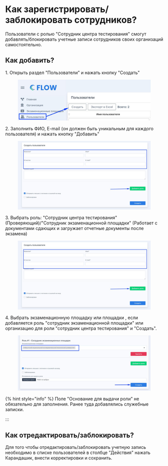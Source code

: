 # Как зарегистрировать/заблокировать сотрудников?

Пользователи с ролью "Сотрудник центра тестирования" смогут добавлять/блокировать учетные записи сотрудников своих организаций самостоятельно.

## Как добавить?

1\. Открыть  раздел "Пользователи" и нажать кнопку "Создать"

<figure><img src="../../.gitbook/assets/telegram-cloud-photo-size-2-5249304455487285519-y.jpg" alt=""><figcaption></figcaption></figure>

2\. Заполнить ФИО, E-mail (он должен быть уникальным для каждого пользователя) и нажать кнопку "Добавить"

<figure><img src="../../.gitbook/assets/telegram-cloud-photo-size-2-5249304455487285520-y.jpg" alt=""><figcaption></figcaption></figure>

3\. Выбрать роль: "Сотрудник центра тестирования" (Проверяющий)/"Сотрудник экзаменационной площадки" (Работает с документами сдающих и загружает отчетные документы после экзамена)

<figure><img src="../../.gitbook/assets/telegram-cloud-photo-size-2-5249304455487285520-y (1).jpg" alt=""><figcaption></figcaption></figure>

4\. Выбрать экзаменационную площадку или площадки , если добавляется роль "сотрудник экзаменационной площадки" или организацию для роли "сотрудник центра тестирования" и "Создать".

<figure><img src="../../.gitbook/assets/telegram-cloud-photo-size-2-5249304455487285521-y.jpg" alt=""><figcaption></figcaption></figure>

{% hint style="info" %}
Поле "Основание для выдачи роли" не обязательно для заполнения. Ранее туда добавлялись служебные записки.

:::

## Как отредактировать/заблокировать?

Для того чтобы отредактировать/заблокировать учетную запись необходимо в списке пользователей в столбце "Действия" нажать Карандашик, внести корректировки и сохранить.
